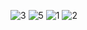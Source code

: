 ![3](https://user-images.githubusercontent.com/115313324/202050622-a240c0f4-8fc2-4490-9c1b-b81567a16c09.png)
![5](https://user-images.githubusercontent.com/115313324/202050633-cd328728-25fa-4f17-ba19-ca0ff9991a18.png)
![ 1](https://user-images.githubusercontent.com/115313324/202050634-c675ee7a-bcb3-4a10-a2d1-4bdeb5cee09c.png)
![2](https://user-images.githubusercontent.com/115313324/202050635-ff524466-beb6-4b34-9ace-c926a3fe2622.png)
